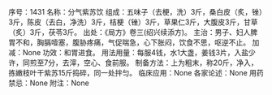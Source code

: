 序号：1431
名称：分气紫苏饮
组成：五味子（去梗，洗）3斤，桑白皮（炙，锉）3斤，陈皮（去白，净洗）3斤，桔梗（锉）3斤，草果仁3斤，大腹皮3斤，甘草（炙）3斤，茯苓3斤。
出处：《局方》卷三(绍兴续添方)。
主治：男子、妇人脾胃不和，胸膈噎塞，腹胁疼痛，气促喘急，心下胀闷，饮食不思，呕逆不止。
加减：None
功效：和胃进食。
用法用量：每服4钱，水1大盏，姜钱3片，入盐少许，同煎至7分，去滓，空心、食前服。
制备方法：上为粗末，称20斤，净入，拣嫩枝叶干紫苏15斤捣碎，同一处拌匀。
临床应用：None
各家论述：None
用药禁忌：None
附注：None
